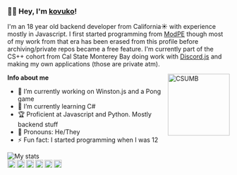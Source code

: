 ### 👋🏼 Hey, I'm [kovuko](https://linktr.ee/kovuko)!
I'm an 18 year old backend developer from California☀ with experience mostly in Javascript. I first started programming from [ModPE](https://github.com/topics/modpe) though most of my work from that era has been erased from this profile before archiving/private repos became a free feature. I'm currently part of the CS++ cohort from Cal State Monterey Bay 
doing work with [Discord.js](https://github.com/discordjs) and making my own applications (those are private atm).

<img align="right" alt="CSUMB" width="140px" src="https://pbs.twimg.com/profile_images/528708685862678528/uxh9cZse_400x400.jpeg"/>

**Info about me**
- 🔭 I’m currently working on Winston.js and a Pong game
- 🌱 I’m currently learning C#
- 🏆 Proficient at Javascript and Python. Mostly backend stuff
- 🌈 Pronouns: He/They
- ⚡ Fun fact: I started programming when I was 12

![My stats](https://github-readme-stats.vercel.app/api?username=kovuko&show_icons=true&hide_border=true)
<br/>
<a href="https://twitter.com/kovuuko"><img align="left" width="18px" src="https://cdn.jsdelivr.net/npm/simple-icons@v3/icons/twitter.svg"/></a>
<a href="https://instagram.com/kovuuko"><img align="left" width="18px" src="https://cdn.jsdelivr.net/npm/simple-icons@v3/icons/instagram.svg"/></a>
<a href="https://twitch.tv/kovuuko"><img align="left" width="18px" src="https://cdn.jsdelivr.net/npm/simple-icons@v3/icons/twitch.svg"/></a>
<a href="https://youtube.com/channel/UCEXVHf40hlv7SJ0WstLS8vA"><img align="left" width="18px" src="https://cdn.jsdelivr.net/npm/simple-icons@v3/icons/youtube.svg"/></a>
<a href="https://reddit.com/u/kovuko"><img align="left" width="18px" src="https://cdn.jsdelivr.net/npm/simple-icons@v3/icons/reddit.svg"/></a>
<a href="https://t.me/kovuko"><img align="left" width="18px" src="https://cdn.jsdelivr.net/npm/simple-icons@v3/icons/telegram.svg"/></a>
